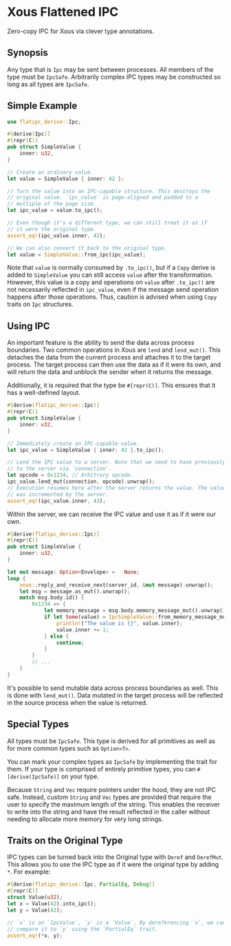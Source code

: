 # Xous Flattened IPC

Zero-copy IPC for Xous via clever type annotations.

## Synopsis

Any type that is `Ipc` may be sent between processes. All members of the type must be `IpcSafe`. Arbitrarily complex IPC types may be constructed so long as all types are `IpcSafe`.

## Simple Example

```rust
use flatipc_derive::Ipc;

#[derive(Ipc)]
#[repr(C)]
pub struct SimpleValue {
    inner: u32,
}

// Create an ordinary value.
let value = SimpleValue { inner: 42 };

// Turn the value into an IPC-capable structure. This destroys the
// original value. `ipc_value` is page-aligned and padded to a
// multiple of the page size.
let ipc_value = value.to_ipc();

// Even though it's a different type, we can still treat it as if
// it were the original type.
assert_eq!(ipc_value.inner, 42);

// We can also convert it back to the original type.
let value = SimpleValue::from_ipc(ipc_value);
```

Note that `value` is normally consumed by `.to_ipc()`, but if a `Copy` derive is added
to `SimpleValue` you can still access `value` after the transformation. However, this
value is a copy and operations on `value` after `.to_ipc()` are not necessarily
reflected in `ipc_value`, even if the message send operation happens after those operations.
Thus, caution is advised when using `Copy` traits on `Ipc` structures.

## Using IPC

An important feature is the ability to send the data across process boundaries. Two common operations
in Xous are `lend` and `lend_mut()`. This detaches the data from the current process and attaches it
to the target process. The target process can then use the data as if it were its own, and will return
the data and unblock the sender when it returns the message.

Additionally, it is required that the type be `#[repr(C)]`. This ensures that it has a well-defined layout.

```rust
#[derive(flatipc_derive::Ipc)]
#[repr(C)]
pub struct SimpleValue {
    inner: u32,
}

// Immediately create an IPC-capable value.
let ipc_value = SimpleValue { inner: 42 }.to_ipc();

// Lend the IPC value to a server. Note that we need to have previously attached
// to the server via `connection`.
let opcode = 0x1234; // Arbitrary opcode.
ipc_value.lend_mut(connection, opcode).unwrap();
// Execution resumes here after the server returns the value. The value
// was incremented by the server.
assert_eq!(ipc_value.inner, 43);
```

Within the server, we can receive the IPC value and use it as if it were our own.

```rust
#[derive(flatipc_derive::Ipc)]
#[repr(C)]
pub struct SimpleValue {
    inner: u32,
}

let mut message: Option<Envelope> =   None;
loop {
    xous::reply_and_receive_next(server_id, &mut message).unwrap();
    let msg = message.as_mut().unwrap();
    match msg.body.id() {
        0x1234 => {
            let memory_message = msg.body.memory_message_mut().unwrap();
            if let Some(value) = IpcSimpleValue::from_memory_message_mut(&memory_message) {
                println!("The value is {}", value.inner);
                value.inner += 1;
            } else {
                continue;
            }
        }
        // ...
    }
}
```

It's possible to send mutable data across process boundaries as well. This is done with `lend_mut()`.
Data mutated in the target process will be reflected in the source process when the value is returned.

## Special Types

All types must be `IpcSafe`. This type is derived for all primitives as well as for more common types
such as `Option<T>`.

You can mark your complex types as `IpcSafe` by implementing the trait for them. If your type is comprised
of entirely primitive types, you can `#[derive(IpcSafe)]` on your type.

Because `String` and `Vec` require pointers under the hood, they are not IPC safe. Instead, custom
`String` and `Vec` types are provided that require the user to specify the maximum length of the string.
This enables the receiver to write into the string and have the result reflected in the caller without
needing to allocate more memory for very long strings.

## Traits on the Original Type

IPC types can be turned back into the Original type with `Deref` and `DerefMut`. This allows you to
use the IPC type as if it were the original type by adding `*`. For example:

```rust
#[derive(flatipc_derive::Ipc, PartialEq, Debug)]
#[repr(C)]
struct Value(u32);
let x = Value(42).into_ipc();
let y = Value(42);

// `x` is an `IpcValue`, `y` is a `Value`. By dereferencing `x`, we can
// compare it to `y` using the `PartialEq` trait.
assert_eq!(*x, y);
```
